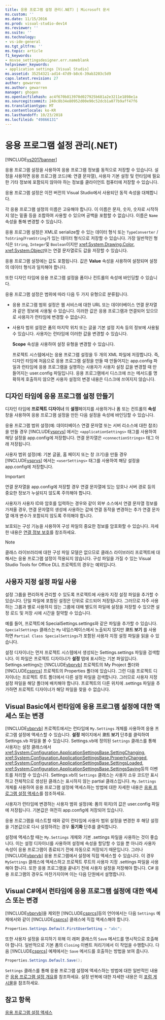 ```yaml
---
title: 응용 프로그램 설정 관리(.NET) | Microsoft 문서
ms.custom: ''
ms.date: 11/15/2016
ms.prod: visual-studio-dev14
ms.reviewer: ''
ms.suite: ''
ms.technology:
- vs-ide-general
ms.tgt_pltfrm: ''
ms.topic: article
f1_keywords:
- msvse_settingsdesigner.err.nameblank
helpviewer_keywords:
- application settings [Visual Studio]
ms.assetid: 35254321-ad14-47d9-b8c6-39ab3203c5d9
caps.latest.revision: 27
author: gewarren
ms.author: gewarren
manager: ghogen
ms.openlocfilehash: ac4f670b813970d027925b681a2e3211e1898e1a
ms.sourcegitcommit: 240c8b34e80952d00e90c52dcb1a077b9aff47f6
ms.translationtype: MT
ms.contentlocale: ko-KR
ms.lasthandoff: 10/23/2018
ms.locfileid: "49866131"
---
```

# <a name="managing-application-settings-net"></a>응용 프로그램 설정 관리(.NET)
[!INCLUDE[vs2017banner](../includes/vs2017banner.md)]

응용 프로그램 설정을 사용하여 응용 프로그램 정보를 동적으로 저장할 수 있습니다. 설정을 사용하면 응용 프로그램 코드(예: 연결 문자열), 사용자 기본 설정 및 런타임에 필요한 기타 정보에 포함되지 않아야 하는 정보를 클라이언트 컴퓨터에 저장할 수 있습니다.  
  
 응용 프로그램 설정은 이전 버전의 Visual Studio에서 사용되던 동적 속성을 대체합니다.  
  
 각 응용 프로그램 설정의 이름은 고유해야 합니다. 이 이름은 문자, 숫자, 숫자로 시작하지 않는 밑줄 등을 조합하여 사용할 수 있으며 공백을 포함할 수 없습니다. 이름은 `Name` 속성을 통해 변경할 수 있습니다.  
  
 응용 프로그램 설정은 XML로 serialize할 수 있는 데이터 형식 또는 `TypeConverter` / `ToString`/`FromString`가 있는 데이터 형식으로 저장할 수 있습니다. 가장 일반적인 형식은 `String`, `Integer`및 `Boolean`이지만 <xref:System.Drawing.Color>, <xref:System.Object>또는 연결 문자열로도 값을 저장할 수 있습니다.  
  
 응용 프로그램 설정에는 값도 포함됩니다. 값은 **Value** 속성을 사용하여 설정되며 설정의 데이터 형식과 일치해야 합니다.  
  
 또한 디자인 타임에 응용 프로그램 설정을 폼이나 컨트롤의 속성에 바인딩할 수 있습니다.  
  
 응용 프로그램 설정은 범위에 따라 다음 두 가지 유형으로 분류됩니다.  
  
- 응용 프로그램 범위 설정은 웹 서비스에 대한 URL 또는 데이터베이스 연결 문자열과 같은 정보에 사용될 수 있습니다. 이러한 값은 응용 프로그램과 연결되어 있으므로 사용자가 런타임에 변경할 수 없습니다.  
  
- 사용자 범위 설정은 폼의 마지막 위치 또는 글꼴 기본 설정 지속 등의 정보에 사용될 수 있습니다. 사용자는 런타임에 이러한 값을 변경할 수 있습니다.  
  
  **Scope** 속성을 사용하여 설정 유형을 변경할 수 있습니다.  
  
  프로젝트 시스템에서는 응용 프로그램 설정을 두 개의 XML 파일에 저장합니다. 즉, 디자인 타임에 처음으로 응용 프로그램 설정을 만들 때 만들어지는 app.config 파일과 런타임에 응용 프로그램을 실행하는 사용자가 사용자 설정 값을 변경할 때 만들어지는 user.config 파일입니다. 응용 프로그램에서 디스크에 쓰는 메서드를 명확하게 호출하지 않으면 사용자 설정의 변경 내용은 디스크에 쓰여지지 않습니다.  
  
## <a name="creating-application-settings-at-design-time"></a>디자인 타임에 응용 프로그램 설정 만들기  
 디자인 타임에 **프로젝트 디자이너** 의 **설정**페이지를 사용하거나 폼 또는 컨트롤의 **속성** 창을 사용하여 응용 프로그램 설정을 만든 다음 설정을 속성에 바인딩할 수 있습니다.  
  
 응용 프로그램 범위 설정(예: 데이터베이스 연결 문자열 또는 서버 리소스에 대한 참조)을 만들 경우 [!INCLUDE[vsprvs](../includes/vsprvs-md.md)] 에서는 `<applicationSettings>` 태그를 사용하여 해당 설정을 app.config에 저장합니다. 연결 문자열은 `<connectionStrings>` 태그 아래 저장됩니다.  
  
 사용자 범위 설정(예: 기본 글꼴, 홈 페이지 또는 창 크기)을 만들 경우 [!INCLUDE[vsprvs](../includes/vsprvs-md.md)] 에서는 `<userSettings>` 태그를 사용하여 해당 설정을 app.config에 저장합니다.  
  
> [!IMPORTANT]
>  연결 문자열을 app.config에 저장할 경우 연결 문자열에 있는 암호나 서버 경로 등의 중요한 정보가 누설되지 않도록 주의해야 합니다.  
>   
>  사용자가 사용자 ID와 암호를 입력하는 경우와 같이 외부 소스에서 연결 문자열 정보를 가져올 경우, 연결 문자열의 생성에 사용하는 값에 연결 동작을 변경하는 추가 연결 문자열 매개 변수가 포함되지 않도록 주의해야 합니다.  
>   
>  보호되는 구성 기능을 사용하여 구성 파일의 중요한 정보를 암호화할 수 있습니다. 자세한 내용은 [연결 정보 보호](http://msdn.microsoft.com/library/1471f580-bcd4-4046-bdaf-d2541ecda2f4)를 참조하세요.  
  
> [!NOTE]
>  클래스 라이브러리에 대한 구성 파일 모델은 없으므로 클래스 라이브러리 프로젝트에 대해서는 응용 프로그램 설정이 적용되지 않습니다. 구성 파일을 가질 수 있는 Visual Studio Tools for Office DLL 프로젝트의 경우는 예외입니다.  
  
## <a name="using-customized-settings-files"></a>사용자 지정 설정 파일 사용  
 설정 그룹을 편리하게 관리할 수 있도록 프로젝트에 사용자 지정 설정 파일을 추가할 수 있습니다. 단일 파일에 포함된 설정은 단위로 로드되어 저장됩니다. 그러므로 자주 사용하는 그룹과 별로 사용하지 않는 그룹에 대해 별도의 파일에 설정을 저장할 수 있으면 설정 로드 및 저장 시에 시간을 절약할 수 있습니다.  
  
 예를 들어, 프로젝트에 SpecialSettings.settings와 같은 파일을 추가할 수 있습니다. `SpecialSettings` 클래스는 `My` 네임스페이스에서 노출되지 않지만 **코드 보기** 를 사용하면 `Partial Class SpecialSettings`가 포함된 사용자 지정 설정 파일을 읽을 수 있습니다.  
  
 설정 디자이너는 먼저 프로젝트 시스템에서 생성되는 Settings.settings 파일을 검색합니다. 이 파일은 프로젝트 디자이너가 **설정** 탭에 표시하는 기본 파일입니다. Settings.settings는 [!INCLUDE[vbprvb](../includes/vbprvb-md.md)] 프로젝트의 My Project 폴더와 [!INCLUDE[csprcs](../includes/csprcs-md.md)] 프로젝트의 Properties 폴더에 있습니다. 그런 다음 프로젝트 디자이너는 프로젝트 루트 폴더에서 다른 설정 파일을 검색합니다. 그러므로 사용자 지정 설정 파일을 해당 폴더에 배치해야 합니다. 프로젝트의 다른 위치에 .settings 파일을 추가하면 프로젝트 디자이너가 해당 파일을 찾을 수 없습니다.  
  
## <a name="accessing-or-changing-application-settings-at-run-time-in-visual-basic"></a>Visual Basic에서 런타임에 응용 프로그램 설정에 대한 액세스 또는 변경  
 [!INCLUDE[vbprvb](../includes/vbprvb-md.md)] 프로젝트에서는 런타임에 `My.Settings` 개체를 사용하여 응용 프로그램 설정에 액세스할 수 있습니다. **설정** 페이지에서 **코드 보기** 단추를 클릭하여 Settings.vb 파일을 볼 수 있습니다. Settings.vb에 정의된 `Settings` 클래스를 통해 사용자는 설정 클래스에서 <xref:System.Configuration.ApplicationSettingsBase.SettingChanging>, <xref:System.Configuration.ApplicationSettingsBase.PropertyChanged>, <xref:System.Configuration.ApplicationSettingsBase.SettingsLoaded>, <xref:System.Configuration.ApplicationSettingsBase.SettingsSaving>등의 이벤트를 처리할 수 있습니다. Settings.vb의 `Settings` 클래스는 사용자 소유 코드만 표시하고 전체적으로 생성된 클래스는 표시하지 않는 partial 클래스입니다. `My.Settings` 개체를 사용하여 응용 프로그램 설정에 액세스하는 방법에 대한 자세한 내용은 [응용 프로그램 설정 액세스](http://msdn.microsoft.com/library/e38d0cc7-247a-46ca-ba04-f2913f0adb2e)를 참조하세요.  
  
 사용자가 런타임에 변경하는 사용자 범위 설정(예: 폼의 위치)의 값은 user.config 파일에 저장됩니다. 기본값은 여전히 app.config에 저장되어 있습니다.  
  
 응용 프로그램을 테스트할 때와 같이 런타임에 사용자 범위 설정을 변경한 후 해당 설정을 기본값으로 다시 설정하려는 경우 **동기화** 단추를 클릭합니다.  
  
 설정에 액세스할 때는 `My.Settings` 개체와 기본 .settings 파일을 사용하는 것이 좋습니다. 이는 설정 디자이너를 사용하여 설정에 속성을 할당할 수 있을 뿐 아니라 사용자 속성이 응용 프로그램이 종료되기 전에 자동으로 저장되기 때문입니다. 그러나 [!INCLUDE[vbprvb](../includes/vbprvb-md.md)] 응용 프로그램에서 설정에 직접 액세스할 수 있습니다. 이 경우 `MySettings` 클래스에 액세스하고 프로젝트 루트의 사용자 지정 .settings 파일을 사용해야 합니다. 또한 응용 프로그램을 끝내기 전에 사용자 설정을 저장해야 합니다. C# 응용 프로그램의 경우도 마찬가지이며 이는 다음 단원에서 설명합니다.  
  
## <a name="accessing-or-changing-application-settings-at-run-time-in-visual-c"></a>Visual C#에서 런타임에 응용 프로그램 설정에 대한 액세스 또는 변경  
 [!INCLUDE[vbprvb](../includes/vbprvb-md.md)]을 제외한 [!INCLUDE[csprcs](../includes/csprcs-md.md)]등의 언어에서는 다음 `Settings` 예제에서와 같이 [!INCLUDE[csprcs](../includes/csprcs-md.md)] 클래스에 직접 액세스해야 합니다.  
  
```csharp  
Properties.Settings.Default.FirstUserSetting = "abc";  
```  
  
 또한 사용자 설정을 유지하기 위해 이 래퍼 클래스의 `Save` 메서드를 명시적으로 호출해야 합니다. 일반적으로 기본 폼의 `Closing` 이벤트 처리기에서 이 작업을 수행합니다. 다음 [!INCLUDE[csprcs](../includes/csprcs-md.md)] 예제에서는 `Save` 메서드를 호출하는 방법을 보여 줍니다.  
  
```csharp  
Properties.Settings.Default.Save();  
```  
  
 `Settings` 클래스를 통해 응용 프로그램 설정에 액세스하는 방법에 대한 일반적인 내용은 [응용 프로그램 설정 개요](http://msdn.microsoft.com/library/0dd8bca5-a6bf-4ac4-8eec-5725d08b38dc)를 참조하세요. 설정 반복에 대한 자세한 내용은 이 [포럼 게시물](http://social.msdn.microsoft.com/Forums/vstudio/40fbb470-f1e8-4a02-a4a0-9f62b54d0fc4/is-this-possible-propertiessettingsdefault?forum=csharpgeneral)을 참조하세요.  
  
## <a name="see-also"></a>참고 항목  
 [응용 프로그램 설정 액세스](http://msdn.microsoft.com/library/e38d0cc7-247a-46ca-ba04-f2913f0adb2e)



